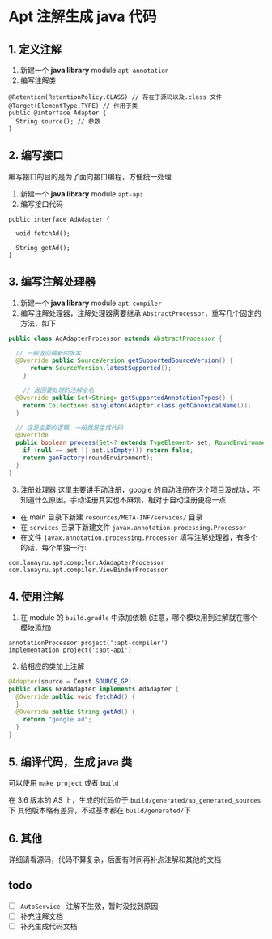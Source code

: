 # Apt 注解生成 java 代码

## 1. 定义注解

1. 新建一个 **java library** module `apt-annotation`
2. 编写注解类
```
@Retention(RetentionPolicy.CLASS) // 存在于源码以及.class 文件
@Target(ElementType.TYPE) // 作用于类
public @interface Adapter {
  String source(); // 参数
}
```

## 2. 编写接口
编写接口的目的是为了面向接口编程，方便统一处理
1. 新建一个 **java library** module `apt-api`
2. 编写接口代码
```
public interface AdAdapter {

  void fetchAd();

  String getAd();
}
```

## 3. 编写注解处理器
1. 新建一个 **java library** module `apt-compiler`
2. 编写注解处理器，注解处理器需要继承 `AbstractProcessor`，重写几个固定的方法，如下

```java
public class AdAdapterProcessor extends AbstractProcessor {

  // 一般返回最新的版本
  @Override public SourceVersion getSupportedSourceVersion() {
      return SourceVersion.latestSupported();
    }

    // 返回要处理的注解全名
  @Override public Set<String> getSupportedAnnotationTypes() {
    return Collections.singleton(Adapter.class.getCanonicalName());
  }

  // 这是主要的逻辑，一般就是生成代码
  @Override
  public boolean process(Set<? extends TypeElement> set, RoundEnvironment roundEnvironment) {
    if (null == set || set.isEmpty()) return false;
    return genFactory(roundEnvironment);
  }
}
```
3. 注册处理器
这里主要讲手动注册，google 的自动注册在这个项目没成功，不知道什么原因。手动注册其实也不麻烦，相对于自动注册更稳一点
- 在 main 目录下新建 `resources/META-INF/services/` 目录
- 在 `services` 目录下新建文件 `javax.annotation.processing.Processor`
- 在文件 `javax.annotation.processing.Processor` 填写注解处理器，有多个的话，每个单独一行:

```
com.lanayru.apt.compiler.AdAdapterProcessor
com.lanayru.apt.compiler.ViewBinderProcessor
```


## 4. 使用注解
1. 在 module 的 `build.gradle` 中添加依赖 (注意，哪个模块用到注解就在哪个模块添加)
```
annotationProcessor project(':apt-compiler')
implementation project(':apt-api')
```
2. 给相应的类加上注解

```java
@Adapter(source = Const.SOURCE_GP)
public class GPAdAdapter implements AdAdapter {
  @Override public void fetchAd() {
  }
  @Override public String getAd() {
    return "google ad";
  }
}
```


## 5. 编译代码，生成 java 类
可以使用 `make project` 或者 `build`

在 3.6 版本的 AS 上，生成的代码位于 `build/generated/ap_generated_sources` 下
其他版本略有差异，不过基本都在 `build/generated/`下

## 6. 其他
详细请看源码，代码不算复杂，后面有时间再补点注解和其他的文档

## todo
- [ ] `AutoService ` 注解不生效，暂时没找到原因
- [ ] 补充注解文档
- [ ] 补充生成代码文档
```

```
